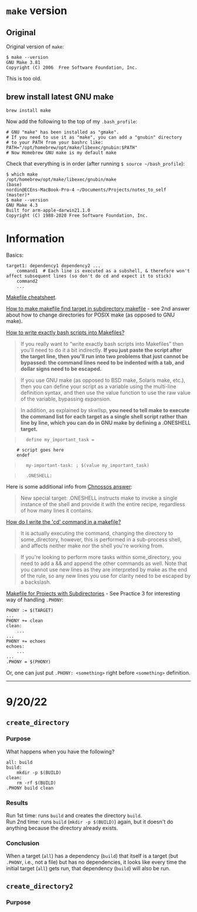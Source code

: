 # `make` version

## Original

Original version of `make`:

```
$ make --version
GNU Make 3.81
Copyright (C) 2006  Free Software Foundation, Inc.
```

This is too old. 

## brew install latest GNU make

    brew install make
    
Now add the following to the top of my `.bash_profile`:

    # GNU "make" has been installed as "gmake".
    # If you need to use it as "make", you can add a "gnubin" directory
    # to your PATH from your bashrc like:
    PATH="/opt/homebrew/opt/make/libexec/gnubin:$PATH"
    # Now Homebrew GNU make is my default make

Check that everything is in order (after running `$ source ~/bash_profile`):

    $ which make
    /opt/homebrew/opt/make/libexec/gnubin/make
    (base)
    nordin@ECEns-MacBook-Pro-4 ~/Documents/Projects/notes_to_self (master)*
    $ make --version
    GNU Make 4.3
    Built for arm-apple-darwin21.1.0
    Copyright (C) 1988-2020 Free Software Foundation, Inc.


# Information

Basics:

```
target1: dependency1 dependency2 ...
	command1  # Each line is executed as a subshell, & therefore won't affect subsequent lines (so don't do cd and expect it to stick)
	command2
	...
```

[Makefile cheatsheet](https://bytes.usc.edu/cs104/wiki/makefile/).

[How to make makefile find target in subdirectory makefile](https://stackoverflow.com/questions/17873044/how-to-make-makefile-find-target-in-subdirectory-makefile) - see 2nd answer about how to change directories for POSIX make (as opposed to GNU make).

[How to write exactly bash scripts into Makefiles?](https://unix.stackexchange.com/questions/270778/how-to-write-exactly-bash-scripts-into-makefiles)

>If you really want to “write exactly bash scripts into Makefiles” then you'll need to do it a bit indirectly. **If you just paste the script after the target line, then you'll run into two problems that just cannot be bypassed: the command lines need to be indented with a tab, and dollar signs need to be escaped.**

>If you use GNU make (as opposed to BSD make, Solaris make, etc.), then you can define your script as a variable using the multi-line definition syntax, and then use the value function to use the raw value of the variable, bypassing expansion.

>In addition, as explained by skwllsp, **you need to tell make to execute the command list for each target as a single shell script rather than line by line, which you can do in GNU make by defining a .ONESHELL target.**

>       define my_important_task =
        # script goes here
        endef
    
>       my-important-task: ; $(value my_important_task)
    
>       .ONESHELL: 

Here is some additional info from [Chnossos answer](https://stackoverflow.com/questions/1789594/how-do-i-write-the-cd-command-in-a-makefile):

>New special target: .ONESHELL instructs make to invoke a single instance of the shell and provide it with the entire recipe, regardless of how many lines it contains.


[How do I write the 'cd' command in a makefile?](https://stackoverflow.com/questions/1789594/how-do-i-write-the-cd-command-in-a-makefile)

>It is actually executing the command, changing the directory to some_directory, however, this is performed in a sub-process shell, and affects neither make nor the shell you're working from.

>If you're looking to perform more tasks within some_directory, you need to add a && and append the other commands as well. Note that you cannot use new lines as they are interpreted by make as the end of the rule, so any new lines you use for clarity need to be escaped by a backslash.

[Makefile for Projects with Subdirectories](https://yuukidach.github.io/2019/08/05/makefile-learning/) - See Practice 3 for interesting way of handling `.PHONY`:

    PHONY := $(TARGET)
    ...
    PHONY += clean
    clean:
        ...
    ...
    PHONY += echoes
    echoes:
        ...
    ...
    .PHONY = $(PHONY)

Or, one can just put `.PHONY: <something>` right before `<something>` definition.




---

# 9/20/22

## `create_directory`

### Purpose

What happens when you have the following?

```
all: build
build:
    mkdir -p $(BUILD)
clean:
    rm -rf $(BUILD)
.PHONY build clean
```

### Results

Run 1st time: runs `build` and creates the directory `build`.  
Run 2nd time: runs `build` (`mkdir -p $(BUILD)`) again, but it doesn't do anything because the directory already exists.

### Conclusion

When a target (`all`) has a dependency (`build`) that itself is a target (but `.PHONY`, i.e., not a file) but has no dependencies, it looks like every time the initial target (`all`) gets run, that dependency (`build`) will also be run.

## `create_directory2`

### Purpose

